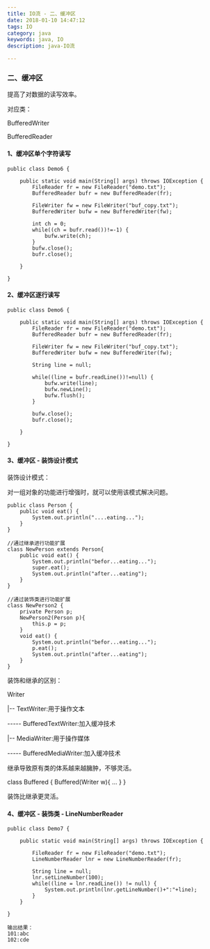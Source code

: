 ```yaml
---
title: IO流 - 二、缓冲区
date: 2018-01-10 14:47:12
tags: IO
category: java
keywords: java, IO
description: java-IO流

---
```


### 二、缓冲区

提高了对数据的读写效率。

对应类：

BufferedWriter

BufferedReader

#### 1、缓冲区单个字符读写
	
	public class Demo6 {
		
		public static void main(String[] args) throws IOException {
			FileReader fr = new FileReader("demo.txt");
			BufferedReader bufr = new BufferedReader(fr);
			
			FileWriter fw = new FileWriter("buf_copy.txt");
			BufferedWriter bufw = new BufferedWriter(fw);
			
			int ch = 0;
			while((ch = bufr.read())!=-1) {
				bufw.write(ch);
			}
			bufw.close();
			bufr.close();
			
		}
		
	}

#### 2、缓冲区逐行读写

	public class Demo6 {
		
		public static void main(String[] args) throws IOException {
			FileReader fr = new FileReader("demo.txt");
			BufferedReader bufr = new BufferedReader(fr);
			
			FileWriter fw = new FileWriter("buf_copy.txt");
			BufferedWriter bufw = new BufferedWriter(fw);
			
			String line = null;
			
			while((line = bufr.readLine())!=null) {
				bufw.write(line);
				bufw.newLine();
				bufw.flush();
			}
			
			bufw.close();
			bufr.close();
			
		}
		
	}
	
#### 3、缓冲区 - 装饰设计模式

装饰设计模式：

对一组对象的功能进行增强时，就可以使用该模式解决问题。

	public class Person {
		public void eat() {
			System.out.println("....eating...");
		}
	}
	
	//通过继承进行功能扩展
	class NewPerson extends Person{
		public void eat() {
			System.out.println("befor...eating...");
			super.eat();
			System.out.println("after...eating");
		}
	}
	
	//通过装饰类进行功能扩展
	class NewPerson2 {
		private Person p;
		NewPerson2(Person p){
			this.p = p;
		}
		void eat() {		
			System.out.println("befor...eating...");
			p.eat();
			System.out.println("after...eating");
		}
	}

装饰和继承的区别：

Writer

|-- TextWriter:用于操作文本

----- BufferedTextWriter:加入缓冲技术

|-- MediaWriter:用于操作媒体

----- BufferedMediaWriter:加入缓冲技术

继承导致原有类的体系越来越臃肿，不够灵活。

class Buffered {
	Buffered(Writer w){
		...
	}
}

装饰比继承更灵活。

#### 4、缓冲区 - 装饰类 - LineNumberReader
	
	public class Demo7 {
	
		public static void main(String[] args) throws IOException {
			
			FileReader fr = new FileReader("demo.txt");
			LineNumberReader lnr = new LineNumberReader(fr);
			
			String line = null;
			lnr.setLineNumber(100);
			while((line = lnr.readLine()) != null) {
				System.out.println(lnr.getLineNumber()+":"+line);
			}
		}
	
	}
	
	输出结果：
	101:abc
	102:cde
